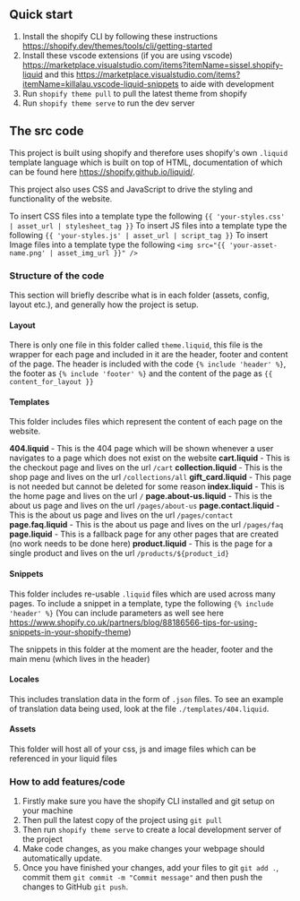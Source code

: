 ## Quick start

1. Install the shopify CLI by following these instructions https://shopify.dev/themes/tools/cli/getting-started
2. Install these vscode extensions (if you are using vscode) https://marketplace.visualstudio.com/items?itemName=sissel.shopify-liquid and this https://marketplace.visualstudio.com/items?itemName=killalau.vscode-liquid-snippets to aide with development
3. Run `shopify theme pull` to pull the latest theme from shopify
4. Run `shopify theme serve` to run the dev server

## The src code

This project is built using shopify and therefore uses shopify's own `.liquid` template language which is built on top of HTML, documentation of which can be found here https://shopify.github.io/liquid/.

This project also uses CSS and JavaScript to drive the styling and functionality of the website.

To insert CSS files into a template type the following `{{ 'your-styles.css' | asset_url | stylesheet_tag }}`
To insert JS files into a template type the following `{{ 'your-styles.js' | asset_url | script_tag }}`
To insert Image files into a template type the following `<img src="{{ 'your-asset-name.png' | asset_img_url }}" />`

### Structure of the code

This section will briefly describe what is in each folder (assets, config, layout etc.), and generally how the project is setup.

#### Layout

There is only one file in this folder called `theme.liquid`, this file is the wrapper for each page and included in it are the header, footer and content of the page. The header is included with the code `{% include 'header' %}`, the footer as `{% include 'footer' %}` and the content of the page as `{{ content_for_layout }}`

#### Templates

This folder includes files which represent the content of each page on the website.

**404.liquid** - This is the 404 page which will be shown whenever a user navigates to a page which does not exist on the website
**cart.liquid** - This is the checkout page and lives on the url `/cart`
**collection.liquid** - This is the shop page and lives on the url `/collections/all`
**gift_card.liquid** - This page is not needed but cannot be deleted for some reason
**index.liquid** - This is the home page and lives on the url `/`
**page.about-us.liquid** - This is the about us page and lives on the url `/pages/about-us`
**page.contact.liquid** - This is the about us page and lives on the url `/pages/contact`
**page.faq.liquid** - This is the about us page and lives on the url `/pages/faq`
**page.liquid** - This is a fallback page for any other pages that are created (no work needs to be done here)
**product.liquid** - This is the page for a single product and lives on the url `/products/${product_id}`

#### Snippets

This folder includes re-usable `.liquid` files which are used across many pages. To include a snippet in a template, type the following `{% include 'header' %}` (You can include parameters as well see here https://www.shopify.co.uk/partners/blog/88186566-tips-for-using-snippets-in-your-shopify-theme)

The snippets in this folder at the moment are the header, footer and the main menu (which lives in the header)

#### Locales

This includes translation data in the form of `.json` files. To see an example of translation data being used, look at the file `./templates/404.liquid`.

#### Assets

This folder will host all of your css, js and image files which can be referenced in your liquid files

### How to add features/code

1. Firstly make sure you have the shopify CLI installed and git setup on your machine
2. Then pull the latest copy of the project using `git pull`
3. Then run `shopify theme serve` to create a local development server of the project
4. Make code changes, as you make changes your webpage should automatically update.
5. Once you have finished your changes, add your files to git `git add .`, commit them `git commit -m "Commit message"` and then push the changes to GitHub `git push`.
